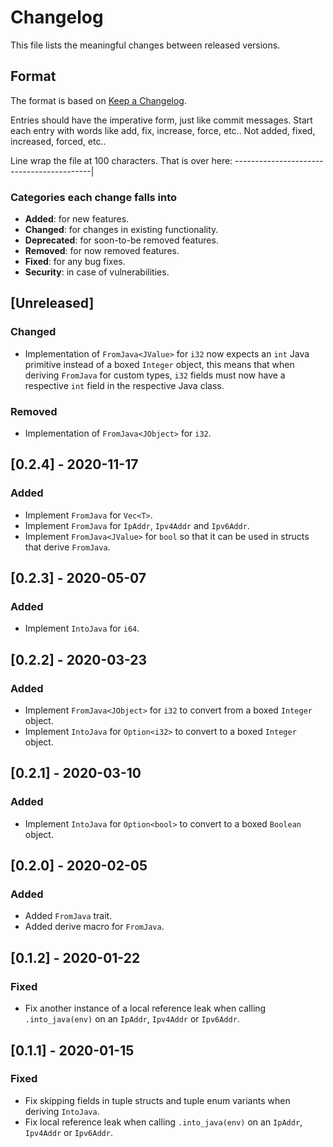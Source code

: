 # Changelog

This file lists the meaningful changes between released versions.

## Format

The format is based on [Keep a Changelog](https://keepachangelog.com/en/1.0.0/).

Entries should have the imperative form, just like commit messages. Start each entry with words like
add, fix, increase, force, etc.. Not added, fixed, increased, forced, etc..

Line wrap the file at 100 characters. That is over here: ------------------------------------------|

### Categories each change falls into

- **Added**: for new features.
- **Changed**: for changes in existing functionality.
- **Deprecated**: for soon-to-be removed features.
- **Removed**: for now removed features.
- **Fixed**: for any bug fixes.
- **Security**: in case of vulnerabilities.

## [Unreleased]
### Changed
- Implementation of `FromJava<JValue>` for `i32` now expects an `int` Java primitive instead of a
  boxed `Integer` object, this means that when deriving `FromJava` for custom types, `i32` fields
  must now have a respective `int` field in the respective Java class.

### Removed
- Implementation of `FromJava<JObject>` for `i32`.

## [0.2.4] - 2020-11-17
### Added
- Implement `FromJava` for `Vec<T>`.
- Implement `FromJava` for `IpAddr`, `Ipv4Addr` and `Ipv6Addr`.
- Implement `FromJava<JValue>` for `bool` so that it can be used in structs that derive `FromJava`.

## [0.2.3] - 2020-05-07
### Added
- Implement `IntoJava` for `i64`.

## [0.2.2] - 2020-03-23
### Added
- Implement `FromJava<JObject>` for `i32` to convert from a boxed `Integer` object.
- Implement `IntoJava` for `Option<i32>` to convert to a boxed `Integer` object.

## [0.2.1] - 2020-03-10
### Added
- Implement `IntoJava` for `Option<bool>` to convert to a boxed `Boolean` object.

## [0.2.0] - 2020-02-05
### Added
- Added `FromJava` trait.
- Added derive macro for `FromJava`.

## [0.1.2] - 2020-01-22
### Fixed
- Fix another instance of a local reference leak when calling `.into_java(env)` on an `IpAddr`,
  `Ipv4Addr` or `Ipv6Addr`.

## [0.1.1] - 2020-01-15
### Fixed
- Fix skipping fields in tuple structs and tuple enum variants when deriving `IntoJava`.
- Fix local reference leak when calling `.into_java(env)` on an `IpAddr`, `Ipv4Addr` or `Ipv6Addr`.
